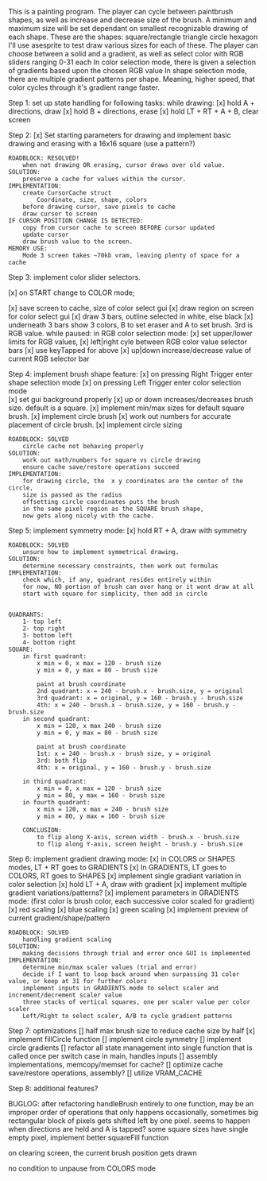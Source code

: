 This is a painting program. The player can cycle between paintbrush shapes, as well as increase and decrease size of the brush.
A minimum and maximum size will be set dependant on smallest recognizable drawing of each shape.
These are the shapes:
  square/rectangle
  triangle 
  circle
  hexagon
I'll use asesprite to test draw various sizes for each of these.
The player can choose between a solid and a gradient, as well as select color with RGB sliders ranging 0-31 each 
In color selection mode, there is given a selection of gradients based upon the chosen RGB value
In shape selection mode, there are multiple gradient patterns per shape.
Meaning, higher speed, that color cycles through it's gradient range faster.


Step 1:
  set up state handling for following tasks:
    while drawing:
[x]      hold A + directions, draw
[x]      hold B + directions, erase
[x]     hold LT + RT + A + B, clear screen

Step 2:
[x]  Set starting parameters for drawing and implement basic drawing and erasing with a 16x16 square (use a pattern?)

    ROADBLOCK: RESOLVED!
        when not drawing OR erasing, cursor draws over old value.
    SOLUTION:
        preserve a cache for values within the cursor.
    IMPLEMENTATION:
        create CursorCache struct
            Coordinate, size, shape, colors
        before drawing cursor, save pixels to cache
        draw cursor to screen
    IF CURSOR POSITION CHANGE IS DETECTED:
        copy from cursor cache to screen BEFORE cursor updated
        update cursor
        draw brush value to the screen.
    MEMORY USE:
        Mode 3 screen takes ~70kb vram, leaving plenty of space for a cache

Step 3:
  implement color slider selectors.

[x] on START change to COLOR mode;


[x] save screen to cache, size of color select gui
[x] draw region on screen for color select gui
[x] draw 3 bars, outline selected in white, else black
[x] underneath 3 bars show 3 colors, B to set eraser and A to set brush. 3rd is RGB value.
    while paused:
      in RGB color selection mode:
[x] set upper/lower limits for RGB values, 
[x]        left|right cyle between RGB color value selector bars
[x]         use keyTapped for above
[x]        up|down increase/decrease value of current RGB selector bar
    
Step 4:
  implement brush shape feature:
[x]      on pressing Right Trigger enter shape selection mode 
[x]      on pressing Left Trigger enter color selection mode  
[x]      set gui background properly
[x]      up or down increases/decreases brush size.  default is a square.
[x] implement min/max sizes for default square brush.
[x] implement circle brush
[x] work out numbers for accurate placement of circle brush.
[x] implement circle sizing

    ROADBLOCK: SOLVED
        circle cache not behaving properly
    SOLUTION:
        work out math/numbers for square vs circle drawing 
        ensure cache save/restore operations succeed
    IMPLEMENTATION:
        for drawing circle, the  x y coordinates are the center of the circle,
        size is passed as the radius
        offsetting circle coordinates puts the brush 
        in the same pixel region as the SQUARE brush shape, 
        now gets along nicely with the cache.
    
Step 5:
  implement symmetry mode:
[x]     hold RT + A, draw with symmetry

    ROADBLOCK: SOLVED
        unsure how to implement symmetrical drawing.
    SOLUTION:
        determine necessary constraints, then work out formulas
    IMPLEMENTATION:
        check which, if any, quadrant resides entirely within
        for now, NO portion of brush can over hang or it wont draw at all
        start with square for simplicity, then add in circle
        
        
    QUADRANTS:
        1- top left
        2- top right
        3- bottom left
        4- bottom right
    SQUARE:
        in first quadrant:
            x min = 0, x max = 120 - brush size 
            y min = 0, y max = 80 - brush size

            paint at brush coordinate
            2nd quadrant: x = 240 - brush.x - brush.size, y = original
            3rd quadrant: x = original, y = 160 - brush.y - brush.size
            4th: x = 240 - brush.x - brush.size, y = 160 - brush.y - brush.size
        in second quadrant:
            x min = 120, x max 240 - brush size
            y min = 0, y max = 80 - brush size

            paint at brush coordinate
            1st: x = 240 - brush.x - brush size, y = original
            3rd: both flip
            4th: x = original, y = 160 - brush.y - brush.size

        in third quadrant:
            x min = 0, x max = 120 - brush size
            y min = 80, y max = 160 - brush size
        in fourth quadrant:
            x min = 120, x max = 240 - brush size
            y min = 80, y max = 160 - brush size

        CONCLUSION:
            to flip along X-axis, screen width - brush.x - brush.size
            to flip along Y-axis, screen height - brush.y - brush.size

Step 6:
    implement gradient drawing mode:
[x]  in COLORS or SHAPES modes, LT + RT goes to GRADIENTS
[x]  In GRADIENTS, LT goes to COLORS, RT goes to SHAPES
[x]  implement single gradiant variation in color selection
[x]     hold LT + A, draw with gradient
[x]  implement multiple gradient variations/patterns?
[x]  implement parameters in GRADIENTS mode:
    (first color is brush color, each successive color scaled for gradient)
    [x] red scaling 
    [x] blue scaling
    [x] green scaling
[x] implement preview of current gradient/shape/pattern

    ROADBLOCK: SOLVED
        handling gradient scaling
    SOLUTION:
        making decisions through trial and error once GUI is implemented
    IMPLEMENTATION:
        determine min/max scaler values (trial and error)
        decide if I want to loop back around when surpassing 31 color value, or keep at 31 for further colors
        implement inputs in GRADIENTS mode to select scaler and increment/decrement scaler value
        three stacks of vertical squares, one per scaler value per color scaler
        Left/Right to select scaler, A/B to cycle gradient patterns
    

Step 7: 
    optimizations
[] half max brush size to reduce cache size by half
[x] implement fillCircle function
[] implement circle symmetry
[] implement circle gradients
[] refactor all state management into single function that is called once per switch case in main, handles inputs
[] assembly implementations, memcopy/memset for cache?
[] optimize cache save/restore operations, assembly?
[] utilize VRAM_CACHE

Step 8:
    additional features?

BUGLOG:
after refactoring handleBrush entirely to one function, may be an improper order of operations that only happens occasionally, sometimes big rectangular block of pixels gets shifted left by one pixel.
    seems to happen when directions are held and A is tapped?
some square sizes have single empty pixel, implement better squareFill function

on clearing screen, the current brush position gets drawn

no condition to unpause from COLORS mode
